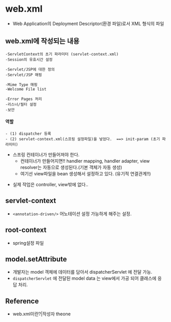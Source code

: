 # web.xml
- Web Application의 Deployment Descriptor(환경 파일)로서 XML 형식의 파일

## web.xml에 작성되는 내용
   
```
-ServletContext의 초기 파라미터 (servlet-context.xml)  
-Session의 유효시간 설정
 
-Servlet/JSP에 대한 정의
-Servlet/JSP 매핑
  
-Mime Type 매핑
-Welcome File list
  
-Error Pages 처리
-리스너/필터 설정
-보안

```
  
#### 역할 
  
```
- (1) dispatcher 등록
- (2) servlet-context.xml(스프링 설정파일)을 넣었다.  ==> init-param (초기 파라미터)  
```
   * 스프링 컨테이너가 만들어져야 한다. 
     * 컨테이너가 만들어지면!! handler mapping, handler adapter, view resolver는 자동으로 생성된다.(기본 객체가 자동 생성)     
     * 여기선 view파일을 bean 생성해서 설정하고 있다. (유기적 연결관계!!)  
    
- 실제 작업은 controller, view밖에 없다.. 
  
## servlet-context 
- `<annotation-driven/>` 어노테이션 설정 가능하게 해주는 설정.
  
  
## root-context  
- spring설정 파일 

## model.setAttribute  
- 개발자는 model 객체에 데이터를 담아서 dispatcherServlet 에 전달 가능.
- `dispatcherServlet` 에 전달된 model data 는 view에서 가공 되어 클래스에 응답 처리. 

## Reference
- web.xml이란?|작성자 theone
